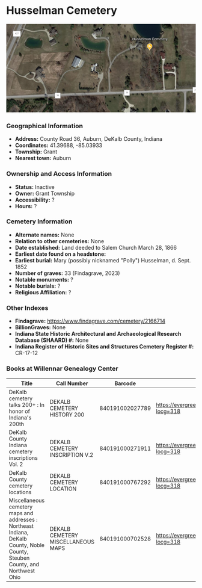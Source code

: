 # Husselman Cemetery

![Husselman Cemetery on Google Earth](https://github.com/FyoAtEPL/DeKalbCemeteries/blob/main/images/mapImages/HusselmanEarth.png "Husselman Cemetery on Google Earth")

### Geographical Information
- **Address:** County Road 36, Auburn, DeKalb County, Indiana
- **Coordinates:** 41.39688, -85.03933
- **Township:** Grant
- **Nearest town:** Auburn

### Ownership and Access Information
- **Status:** Inactive
- **Owner:** Grant Township
- **Accessibility:** ?
- **Hours:** ?

### Cemetery Information
- **Alternate names:** None
- **Relation to other cemeteries:** None
- **Date established:** Land deeded to Salem Church March 28, 1866
- **Earliest date found on a headstone:**
- **Earliest burial:** Mary (possibly nicknamed "Polly") Husselman, d. Sept. 1852
- **Number of graves:** 33 (Findagrave, 2023)
- **Notable monuments:** ?
- **Notable burials:** ?
- **Religious Affiliation:** ?

### Other Indexes
- **Findagrave:** https://www.findagrave.com/cemetery/2166714 
- **BillionGraves:** None
- **Indiana State Historic Architectural and Archaeological Research Database (SHAARD) #:** None
- **Indiana Register of Historic Sites and Structures Cemetery Register #:** CR-17-12


### Books at Willennar Genealogy Center
| Title | Call Number | Barcode | Evergreen Record |
| ------------ | ------------ | ------------ | ------------ |
| DeKalb cemetery talks 200+ : In honor of Indiana's 200th | DEKALB CEMETERY HISTORY 200 | 840191002027789 | https://evergreen.lib.in.us/eg/opac/record/20859537?locg=318 |
| DeKalb County Indiana cemetery inscriptions Vol. 2 | DEKALB CEMETERY INSCRIPTION V.2 | 840191000271911 | https://evergreen.lib.in.us/eg/opac/record/20670316?locg=318 |
| DeKalb County cemetery locations | DEKALB CEMETERY LOCATION | 840191000767292 | https://evergreen.lib.in.us/eg/opac/record/20670319?locg=318 |
| Miscellaneous cemetery maps and addresses : Northeast Indiana, DeKalb County, Noble County, Steuben County, and Northwest Ohio | DEKALB CEMETERY MISCELLANEOUS MAPS | 840191000702528 | https://evergreen.lib.in.us/eg/opac/record/20673421?locg=318 |
